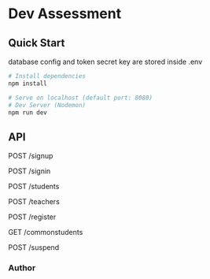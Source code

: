 # Dev Assessment

## Quick Start
database config and token secret key are stored inside .env

``` bash
# Install dependencies
npm install

# Serve on localhost (default port: 8080)
# Dev Server (Nodemon)
npm run dev
```

## API

POST /signup

POST /signin

POST /students

POST /teachers

POST /register

GET /commonstudents

POST /suspend

### Author